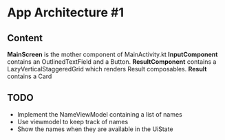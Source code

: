 # App Architecture #1

## Content

**MainScreen** is the mother component of MainActivity.kt
**InputComponent** contains an OutlinedTextField and a Button.
**ResultComponent** contains a LazyVerticalStaggeredGrid which renders Result composables.
**Result** contains a Card

## TODO
- Implement the NameViewModel containing a list of names 
- Use viewmodel to keep track of names
- Show the names when they are available in the UiState